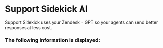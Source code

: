 # Support Sidekick AI

Support Sidekick uses your Zendesk + GPT so your agents can send better responses at less cost.

### The following information is displayed:

